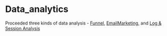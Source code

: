 # Data_analytics
Proceeded three kinds of data analysis - [Funnel](https://github.com/jongwooPk/Data_analytics/blob/master/Funnel%20Analysis.ipynb), [EmailMarketing](https://github.com/jongwooPk/Data_analytics/blob/master/EmailMarketingAnalysis.ipynb), and [Log & Session Analysis](https://github.com/jongwooPk/Data_analytics/blob/master/Log%26Session%20Analysis.ipynb)
